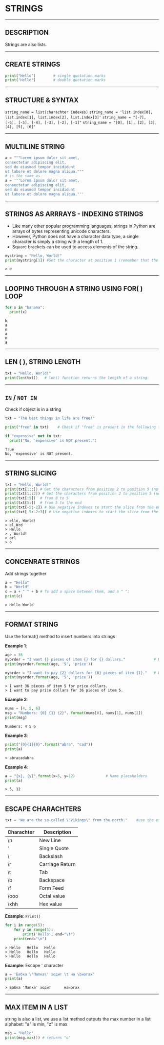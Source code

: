 # STRINGS


---


## DESCRIPTION

Strings are also lists.


---


## CREATE STRINGS

```python
print("Hello")        # single quotation marks
print('Hello')        # double quotation marks
```



---



## STRUCTURE & SYNTAX

`string_name = list(charachter indexes)`
`string_name = 'list.index[0], list.index[1], list.index[2], list.index[3]'`
`string_name = "[-7], [-6], [-5], [-4], [-3], [-2], [-1]"`
`string_name = "[0], [1], [2], [3], [4], [5], [6]"`



---



## MULTILINE STRING

```python
a = """Lorem ipsum dolor sit amet,
consectetur adipiscing elit,
sed do eiusmod tempor incididunt
ut labore et dolore magna aliqua."""
# is the same as
a = '''Lorem ipsum dolor sit amet,
consectetur adipiscing elit,
sed do eiusmod tempor incididunt
ut labore et dolore magna aliqua.'''
```


---


## STRINGS AS ARRRAYS - INDEXING STRINGS

- Like many other popular programming languages, strings in Python are arrays of bytes representing unicode characters.
- However, Python does not have a character data type, a single character is simply a string with a length of 1.
- Square brackets can be used to access elements of the string.

```python
mystring = "Hello, World!"
print(mystring[1]) #Get the character at position 1 (remember that the first character has the position 0):
```
```
> e
```



---



## LOOPING THROUGH A STRING USING FOR( ) LOOP

```python
for x in "banana":
  print(x)
```
```
b
a
n
a
n
a
```



---



## LEN ( ), STRING LENGTH

```python
txt = "Hello, World!"
print(len(txt))   # len() function returns the length of a string:
```


---



## `IN` / `NOT IN`

Check if object is in a string

```python
txt = "The best things in life are free!"

print("free" in txt)    # Check if "free" is present in the following text:

if "expensive" not in txt:
  print("No, 'expensive' is NOT present.")
```
```
True
No, 'expensive' is NOT present.
```



---



## STRING SLICING

```python
txt = "Hello, World!"
print(txt[1::]) # Get the characters from position 2 to position 5 (not included):
print(txt[1::2]) # Get the characters from position 2 to position 5 (not included):
print(txt[:5])  # from 0 to 5
print(txt[5:])  # from 5 to the end
print(txt[-5:-2]) # Use negative indexes to start the slice from the end
print(txt[-5:-2:3]) # Use negative indexes to start the slice from the end
```
```
> ello, World!
> el,Wrd
> Hello
> , World!
> orl
> o
```



---



## CONCENRATE STRINGS

Add strings together
```python
a = "Hello"
b = "World"
c = a + " " + b # To add a space between them, add a " ":
print(c)
```
```
> Hello World
```



---



## FORMAT STRING

Use the format() method to insert numbers into strings

**Example 1**:
```python
age = 36
myorder = "I want {} pieces of item {} for {} dollars."             # Use placeholders
print(myorder.format(age, '5', 'price'))

myorder = "I want to pay {2} dollars for {0} pieces of item {1}."   # Use index numbers {0} for correct placeholders
print(myorder.format(age, '5', 'price'))
```
```
> I want 36 pieces of item 5 for price dollars.
> I want to pay price dollars for 36 pieces of item 5.
```


**Example 2**:
```python
nums = [4, 5, 6]
msg = "Numbers: {0} {1} {2}". format(nums[0], nums[1], nums[2])
print(msg)
```
```
Numbers: 4 5 6
```


**Example 3**:
```python
print("{0}{1}{0}".format("abra", "cad"))
print(a)
```
```
> abracadabra
```


**Example 4**:
```python
a = "{x}, {y}".format(x=5, y=12)              # Name placeholders
print(a)
```
```
> 5, 12
```



---



## ESCAPE CHARACHTERS

```python
txt = "We are the so-called \"Vikings\" from the north."    #use the escape character \" to escape problems
```

Charachter | Description
-----------|------------
\n         | New Line
\'         | Single Quote
\\         | Backslash
\r 	       | Carriage Return
\t 	       | Tab                
\b 	       | Backspace
\f 	       | Form Feed
\ooo 	     | Octal value
\xhh 	     | Hex value

**Example**: `Print()`
```python
for i in range(5):
    for y in range(5):
        print('Hello', end="\t")
    print(end="\n")
```
```
> Hello   Hello   Hello
> Hello   Hello   Hello
> Hello   Hello   Hello
```

**Example**: Escape ' character
```python
a = 'Бабка \'Папка\' ходит \t на \bногах'
print(a)
```
```
> Бабка 'Папка' ходит      наногах
```



---



## MAX ITEM IN A LIST

string is also a list, we use a list method
outputs the max number in a list
alphabet: "a" is min, "z" is max

```python
msg = "Hello"
print(msg.max()) # returns "o"
```
